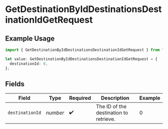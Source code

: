 # GetDestinationByIdDestinationsDestinationIdGetRequest

## Example Usage

```typescript
import { GetDestinationByIdDestinationsDestinationIdGetRequest } from "holiday/models/operations";

let value: GetDestinationByIdDestinationsDestinationIdGetRequest = {
  destinationId: 0,
};
```

## Fields

| Field                                  | Type                                   | Required                               | Description                            | Example                                |
| -------------------------------------- | -------------------------------------- | -------------------------------------- | -------------------------------------- | -------------------------------------- |
| `destinationId`                        | *number*                               | :heavy_check_mark:                     | The ID of the destination to retrieve. | 0                                      |